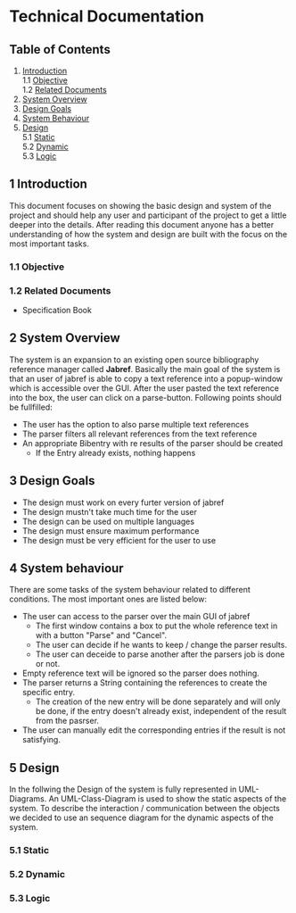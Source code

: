 # Technical Documentation

## Table of Contents
1. [Introduction](#1-Introduction) <br>
1.1 [Objective](#1.1-Objective) <br>
1.2 [Related Documents](#1.2-Related-Documents)
2. [System Overview](#2-System-Overview)
3. [Design Goals](#3-Design-Goals)
4. [System Behaviour](#4-System-Behaviour)
5. [Design](#5-Design) <br>
5.1 [Static](#5.1-Static) <br>
5.2 [Dynamic](#5.2-Dynamic) <br>
5.3 [Logic](#5.3-Logic)

## **1 Introduction** 
This document focuses on showing the basic design and system of the project and should help any user and participant of the project to get a little deeper into the details. After reading this document anyone has a better understanding of how the system and design are built with the focus on the most important tasks.

### **1.1 Objective**

### **1.2 Related Documents**
- Specification Book

## **2 System Overview**
The system is an expansion to an existing open source bibliography reference manager called **Jabref**. Basically the main goal of the system is that an user of jabref is able to copy a text reference into a popup-window which is accessible over the GUI. After the user pasted the text reference into the box, the user can click on a parse-button. Following points should be fullfilled:
- The user has the option to also parse multiple text references
- The parser filters all relevant references from the text reference
- An appropriate Bibentry with re results of the parser should be created
    - If the Entry already exists, nothing happens

## **3 Design Goals**
- The design must work on every furter version of jabref
- The design mustn't take much time for the user
- The design can be used on multiple languages
- The design must ensure maximum performance
- The design must be very efficient for the user to use

## **4 System behaviour**
There are some tasks of the system behaviour related to different conditions. The most important ones are listed below:
- The user can access to the parser over the main GUI of jabref
    - The first window contains a box to put the whole reference text in with a button "Parse" and "Cancel".
    - The user can decide if he wants to keep / change the parser results.
    - The user can deceide to parse another after the parsers job is done or not.
- Empty reference text will be ignored so the parser does nothing.
- The parser returns a String containing the references to create the specific entry.
    - The creation of the new entry will be done separately and will only be done, if the entry doesn't already exist, independent of the result from the pasrser.
- The user can manually edit the corresponding entries if the result is not satisfying.


## **5 Design**
In the follwing the Design of the system is fully represented in UML-Diagrams. An UML-Class-Diagram is used to show the static aspects of the system. To describe the interaction / communication between the objects we decided to use an sequence diagram for the dynamic aspects of the system.

### **5.1 Static**

### **5.2 Dynamic**

### **5.3 Logic**